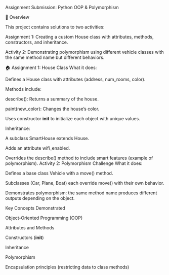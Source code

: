 Assignment Submission: Python OOP & Polymorphism

📌 Overview

This project contains solutions to two activities:

Assignment 1: Creating a custom House class with attributes, methods, constructors, and inheritance.

Activity 2: Demonstrating polymorphism using different vehicle classes with the same method name but different behaviors.

🏠 Assignment 1: House Class
What it does:

Defines a House class with attributes (address, num_rooms, color).

Methods include:

describe(): Returns a summary of the house.

paint(new_color): Changes the house’s color.

Uses constructor __init__ to initialize each object with unique values.

Inheritance:

A subclass SmartHouse extends House.

Adds an attribute wifi_enabled.

Overrides the describe() method to include smart features (example of polymorphism).
Activity 2: Polymorphism Challenge
What it does:

Defines a base class Vehicle with a move() method.

Subclasses (Car, Plane, Boat) each override move() with their own behavior.

Demonstrates polymorphism: the same method name produces different outputs depending on the object.

Key Concepts Demonstrated

Object-Oriented Programming (OOP)

Attributes and Methods

Constructors (__init__)

Inheritance

Polymorphism

Encapsulation principles (restricting data to class methods)
